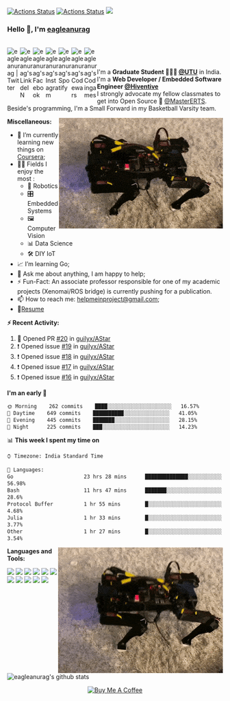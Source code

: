 [![Actions Status](https://github.com/guilyx/guilyx/workflows/wakatime-stats/badge.svg)](https://github.com/guilyx/guilyx/actions)
[![Actions Status](https://github.com/guilyx/guilyx/workflows/update-gh-activity/badge.svg)](https://github.com/guilyx/guilyx/actions)
![](https://visitor-badge.glitch.me/badge?page_id=guilyx.guilyx)

### Hello 👋, I'm [eagleanurag](https://eagleanurag.github.io) 

<br/>
<a href="https://twitter.com/eagleanurag">
  <img align="left" alt="eagleanurag | Twitter" width="30px" src="https://image.flaticon.com/icons/svg/2111/2111703.svg" />
</a>
<a href="https://www.linkedin.com/in/eagleanurag">
  <img align="left" alt="eagleanurag's LinkdeIN" width="30px" src="https://image.flaticon.com/icons/svg/2111/2111465.svg" />
</a>
<a href="https://www.facebook.com/eagleanurag">
  <img align="left" alt="eagleanurag's Facebook" width="30px" src="https://image.flaticon.com/icons/svg/2111/2111342.svg" />
</a>
<a href="https://www.instagram.com/eagleanurag">
  <img align="left" alt="eagleanurag's Instagram" width="30px" src="https://image.flaticon.com/icons/svg/2111/2111421.svg" />
</a>
<a href="https://open.spotify.com/user/11147618695?si=zZFn6uAGRLyoU02lsG50GA">
  <img align="left" alt="eagleanurag's Spotify" width="30px" src="https://image.flaticon.com/icons/svg/2111/2111627.svg" />
</a>
<a href="https://www.codewars.com/users/eagleanurag">
  <img align="left" alt="eagleanurag's Codewars" width="30px" src="https://image.flaticon.com/icons/svg/993/993515.svg" />
</a>
<a href="https://www.codingame.com/profile/452b06c872f9773a58e7abff97b738a98661992">
  <img align="left" alt="eagleanurag's Codingames" width="30px" src="https://image.flaticon.com/icons/svg/2010/2010522.svg" />
</a> <br /> <br />

I'm a **Graduate Student 👨🏽‍💼 [@UTU](https://uktech.ac.in/)** in India. <br />
I'm a **Web Developer / Embedded Software Engineer [@Hiventive](https://www.hiventive.com)**  <br />
I strongly advocate my fellow classmates to get into Open Source 📢 [@MasterERTS](https://github.com/MasterERTS).  <br />
Beside's programming, I'm a Small Forward in my Basketball Varsity team. <br />

  <img align="right" alt="GIF" src="https://raw.githubusercontent.com/eagleanurag/eagleanurag/master/img/openquad.gif" />
  
**Miscellaneous:**

- 📖 I’m currently learning new things on [Coursera](https://www.coursera.org);
- 🤹🏽 Fields I enjoy the most :
  - 🤖 Robotics 
  - 🎛 Embedded Systems
  - 🖼 Computer Vision
  - 📊 Data Science
  - 🛠 DIY IoT
- 📈 I’m learning Go;
- 💬 Ask me about anything, I am happy to help;
- ⚡️ Fun-Fact: An associate professor responsible for one of my academic projects (Xenomai/ROS bridge) is currently pushing for a publication.
- 📫 How to reach me: <helpmeinproject@gmail.com>;
- 📝[Resume](https://github.com/eagleanurag/eagleanurag.github.io/raw/master/res/resume_jan20_eng.pdf)

**:zap: Recent Activity:**

<!--START_SECTION:activity-->
1. 💪 Opened PR [#20](https://github.com//guilyx/AStar/pull/20) in [guilyx/AStar](https://github.com//guilyx/AStar)
2. ❗️ Opened issue [#19](https://github.com//guilyx/AStar/issues/19) in [guilyx/AStar](https://github.com//guilyx/AStar)
3. ❗️ Opened issue [#18](https://github.com//guilyx/AStar/issues/18) in [guilyx/AStar](https://github.com//guilyx/AStar)
4. ❗️ Opened issue [#17](https://github.com//guilyx/AStar/issues/17) in [guilyx/AStar](https://github.com//guilyx/AStar)
5. ❗️ Opened issue [#16](https://github.com//guilyx/AStar/issues/16) in [guilyx/AStar](https://github.com//guilyx/AStar)
<!--END_SECTION:activity-->


<!--START_SECTION:waka-->
**I'm an early 🐤** 

```text
🌞 Morning    262 commits    ████░░░░░░░░░░░░░░░░░░░░░   16.57% 
🌆 Daytime    649 commits    ██████████░░░░░░░░░░░░░░░   41.05% 
🌃 Evening    445 commits    ███████░░░░░░░░░░░░░░░░░░   28.15% 
🌙 Night      225 commits    ███░░░░░░░░░░░░░░░░░░░░░░   14.23%

```


📊 **This week I spent my time on** 

```text
⌚︎ Timezone: India Standard Time

💬 Languages: 
Go                       23 hrs 28 mins      ██████████████░░░░░░░░░░░   56.98% 
Bash                     11 hrs 47 mins      ███████░░░░░░░░░░░░░░░░░░   28.6% 
Protocol Buffer          1 hr 55 mins        █░░░░░░░░░░░░░░░░░░░░░░░░   4.68% 
Julia                    1 hr 33 mins        █░░░░░░░░░░░░░░░░░░░░░░░░   3.77% 
Other                    1 hr 27 mins        █░░░░░░░░░░░░░░░░░░░░░░░░   3.54%

```

<img align="right" alt="GIF" src="https://raw.githubusercontent.com/eagleanurag/eagleanurag/master/img/openquadd.gif" />
<!--END_SECTION:waka-->

**Languages and Tools:**  

<code><img height="50" src="https://image.flaticon.com/icons/svg/2861/2861557.svg"></code>
<code><img height="50" src="https://image.flaticon.com/icons/svg/3190/3190604.svg"></code>
<code><img height="50" src="https://image.flaticon.com/icons/svg/2942/2942156.svg"></code>
<code><img height="50" src="https://img.icons8.com/color/48/000000/golang.png"></code>
<code><img height="50" src="https://image.flaticon.com/icons/svg/1628/1628182.svg"></code>
<code><img height="50" src="https://image.flaticon.com/icons/png/512/2085/2085061.png"></code>
<code><img height="50" src="https://image.flaticon.com/icons/svg/2535/2535543.svg"></code>
<code><img height="50" src="https://cdn.icon-icons.com/icons2/1508/PNG/512/matlab_104289.png"></code>
<code><img height="50" src="https://image.flaticon.com/icons/svg/2721/2721297.svg"></code>
<code><img height="50" src="https://image.flaticon.com/icons/svg/752/752605.svg"></code>
<code><img height="50" src="https://image.flaticon.com/icons/svg/1680/1680899.svg"></code>



![eagleanurag's github stats](https://github-readme-stats.vercel.app/api?username=eagleanurag&show_icons=true&hide_border=true)

<p align="center">
<a href="https://www.buymeacoffee.com/eagleanurag" target="_blank"><img src="https://cdn.buymeacoffee.com/buttons/default-red.png" alt="Buy Me A Coffee" height="40" width="170" ></a>
</p>
